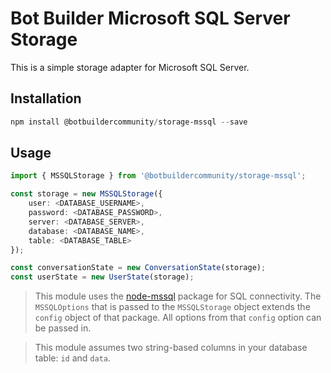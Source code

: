 # Bot Builder Microsoft SQL Server Storage

This is a simple storage adapter for Microsoft SQL Server.

## Installation

```powershell
npm install @botbuildercommunity/storage-mssql --save
```

## Usage

```typescript
import { MSSQLStorage } from '@botbuildercommunity/storage-mssql';

const storage = new MSSQLStorage({ 
    user: <DATABASE_USERNAME>,
    password: <DATABASE_PASSWORD>,
    server: <DATABASE_SERVER>,
    database: <DATABASE_NAME>,
    table: <DATABASE_TABLE>
});

const conversationState = new ConversationState(storage);
const userState = new UserState(storage);
```

> This module uses the [node-mssql](https://www.npmjs.com/package/mssql) package for SQL connectivity. The `MSSQLOptions` that is passed to the `MSSQLStorage` object extends the `config` object of that package. All options from that `config` option can be passed in.

> This module assumes two string-based columns in your database table: `id` and `data`.
